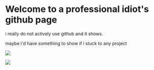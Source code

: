 <h1>
  Welcome to a professional idiot's github page
</h1>

<a>
  i really do not actively use github and it shows.
  
  maybe i'd have something to show if i stuck to any project
</a>
  
<a href="https://github.com/anuraghazra/github-readme-stats">
  <img align="center" src="https://github-readme-stats.vercel.app/api/top-langs/?username=FireGen-Loading&theme=material-palenight&hide_border=true&bg_color=85,292d3e,826796&border_radius=16"/>
  <p></p>
  <img align="center" src="https://github-readme-stats.vercel.app/api?username=FireGen-Loading&theme=material-palenight&line_height=27&hide_border=true&bg_color=95,292d3e,826796&border_radius=16"/>
</a>
